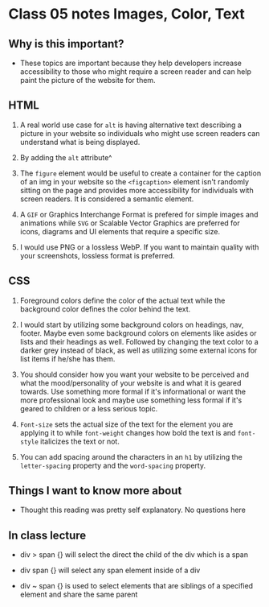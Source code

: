 # Class 05 notes Images, Color, Text

## Why is this important?

- These topics are important because they help developers increase accessibility to those who might require a screen reader and can help paint the picture of the website for them.  

## HTML

1. A real world use case for `alt` is having alternative text describing a picture in your website so individuals who might use screen readers can understand what is being displayed.

2. By adding the `alt` attribute^

3. The `figure` element would be useful to create a container for the caption of an img in your website so the `<figcaption>` element isn't randomly sitting on the page and provides more accessibility for individuals with screen readers.  It is considered a semantic element.

4. A `GIF` or Graphics Interchange Format is prefered for simple images and animations while `SVG` or Scalable Vector Graphics are preferred for icons, diagrams and UI elements that require a specific size.

5. I would use PNG or a lossless WebP.  If you want to maintain quality with your screenshots, lossless format is preferred.

## CSS

1. Foreground colors define the color of the actual text while the background color defines the color behind the text. 

2. I would start by utilizing some background colors on headings, nav, footer.  Maybe even some background colors on elements like asides or lists and their headings as well.  Followed by changing the text color to a darker grey instead of black, as well as utilizing some external icons for list items if he/she has them.

3. You should consider how you want your website to be perceived and what the mood/personality of your website is and what it is geared towards.  Use something more formal if it's informational or want the more professional look and maybe use something less formal if it's geared to children or a less serious topic.

4. `Font-size` sets the actual size of the text for the element you are applying it to while `font-weight` changes how bold the text is and `font-style` italicizes the text or not.

5. You can add spacing around the characters in an `h1` by utilizing the `letter-spacing` property and the `word-spacing` property.

## Things I want to know more about

- Thought this reading was pretty self explanatory.  No questions here

## In class lecture

- div > span {} will select the direct the child of the div which is a span

- div span {} will select any span element inside of a div

- div ~ span {} is used to select elements that are siblings of a specified element and share the same parent